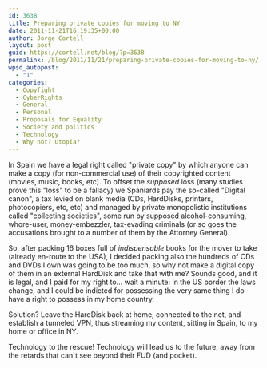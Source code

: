 ```yaml
---
id: 3638
title: Preparing private copies for moving to NY
date: 2011-11-21T16:19:35+00:00
author: Jorge Cortell
layout: post
guid: https://cortell.net/blog/?p=3638
permalink: /blog/2011/11/21/preparing-private-copies-for-moving-to-ny/
wpsd_autopost:
  - "1"
categories:
  - Copyfight
  - CyberRights
  - General
  - Personal
  - Proposals for Equality
  - Society and politics
  - Technology
  - Why not? Utopia?
---
```

In Spain we have a legal right called "private copy" by which anyone can make a copy (for non-commercial use) of their copyrighted content (movies, music, books, etc). To offset the _supposed_ loss (many studies prove this "loss" to be a fallacy) we Spaniards pay the so-called "Digital canon", a tax levied on blank media (CDs, HardDisks, printers, photocopiers, etc, etc) and managed by private monopolistic institutions called "collecting societies", some run by supposed alcohol-consuming, whore-user, money-embezzler, tax-evading criminals (or so goes the accusations brought to a number of them by the Attorney General).

So, after packing 16 boxes full of _indispensable_ books for the mover to take (already en-route to the USA), I decided packing also the hundreds of CDs and DVDs I own was going to be too much, so why not make a digital copy of them in an external HardDisk and take that with me? Sounds good, and it is legal, and I paid for my right to... wait a minute: in the US border the laws change, and I could be indicted for possessing the very same thing I do have a right to possess in my home country.

Solution? Leave the HardDisk back at home, connected to the net, and establish a tunneled VPN, thus streaming my content, sitting in Spain, to my home or office in NY.

Technology to the rescue! Technology will lead us to the future, away from the retards that can`t see beyond their FUD (and pocket).